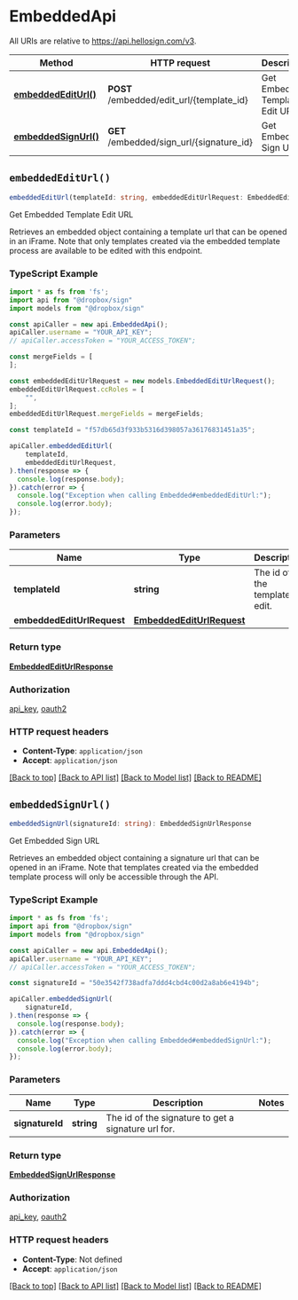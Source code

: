 # EmbeddedApi

All URIs are relative to https://api.hellosign.com/v3.

| Method | HTTP request | Description |
| ------------- | ------------- | ------------- |
| [**embeddedEditUrl()**](EmbeddedApi.md#embeddedEditUrl) | **POST** /embedded/edit_url/{template_id} | Get Embedded Template Edit URL |
| [**embeddedSignUrl()**](EmbeddedApi.md#embeddedSignUrl) | **GET** /embedded/sign_url/{signature_id} | Get Embedded Sign URL |


## `embeddedEditUrl()`

```typescript
embeddedEditUrl(templateId: string, embeddedEditUrlRequest: EmbeddedEditUrlRequest): EmbeddedEditUrlResponse
```

Get Embedded Template Edit URL

Retrieves an embedded object containing a template url that can be opened in an iFrame. Note that only templates created via the embedded template process are available to be edited with this endpoint.

### TypeScript Example

```typescript
import * as fs from 'fs';
import api from "@dropbox/sign"
import models from "@dropbox/sign"

const apiCaller = new api.EmbeddedApi();
apiCaller.username = "YOUR_API_KEY";
// apiCaller.accessToken = "YOUR_ACCESS_TOKEN";

const mergeFields = [
];

const embeddedEditUrlRequest = new models.EmbeddedEditUrlRequest();
embeddedEditUrlRequest.ccRoles = [
    "",
];
embeddedEditUrlRequest.mergeFields = mergeFields;

const templateId = "f57db65d3f933b5316d398057a36176831451a35";

apiCaller.embeddedEditUrl(
    templateId,
    embeddedEditUrlRequest,
).then(response => {
  console.log(response.body);
}).catch(error => {
  console.log("Exception when calling Embedded#embeddedEditUrl:");
  console.log(error.body);
});

```

### Parameters

|Name | Type | Description  | Notes |
| ------------- | ------------- | ------------- | ------------- |
| **templateId** | **string**| The id of the template to edit. | |
| **embeddedEditUrlRequest** | [**EmbeddedEditUrlRequest**](../model/EmbeddedEditUrlRequest.md)|  | |

### Return type

[**EmbeddedEditUrlResponse**](../model/EmbeddedEditUrlResponse.md)

### Authorization

[api_key](../../README.md#api_key), [oauth2](../../README.md#oauth2)

### HTTP request headers

- **Content-Type**: `application/json`
- **Accept**: `application/json`

[[Back to top]](#) [[Back to API list]](../../README.md#endpoints)
[[Back to Model list]](../../README.md#models)
[[Back to README]](../../README.md)

## `embeddedSignUrl()`

```typescript
embeddedSignUrl(signatureId: string): EmbeddedSignUrlResponse
```

Get Embedded Sign URL

Retrieves an embedded object containing a signature url that can be opened in an iFrame. Note that templates created via the embedded template process will only be accessible through the API.

### TypeScript Example

```typescript
import * as fs from 'fs';
import api from "@dropbox/sign"
import models from "@dropbox/sign"

const apiCaller = new api.EmbeddedApi();
apiCaller.username = "YOUR_API_KEY";
// apiCaller.accessToken = "YOUR_ACCESS_TOKEN";

const signatureId = "50e3542f738adfa7ddd4cbd4c00d2a8ab6e4194b";

apiCaller.embeddedSignUrl(
    signatureId,
).then(response => {
  console.log(response.body);
}).catch(error => {
  console.log("Exception when calling Embedded#embeddedSignUrl:");
  console.log(error.body);
});

```

### Parameters

|Name | Type | Description  | Notes |
| ------------- | ------------- | ------------- | ------------- |
| **signatureId** | **string**| The id of the signature to get a signature url for. | |

### Return type

[**EmbeddedSignUrlResponse**](../model/EmbeddedSignUrlResponse.md)

### Authorization

[api_key](../../README.md#api_key), [oauth2](../../README.md#oauth2)

### HTTP request headers

- **Content-Type**: Not defined
- **Accept**: `application/json`

[[Back to top]](#) [[Back to API list]](../../README.md#endpoints)
[[Back to Model list]](../../README.md#models)
[[Back to README]](../../README.md)
